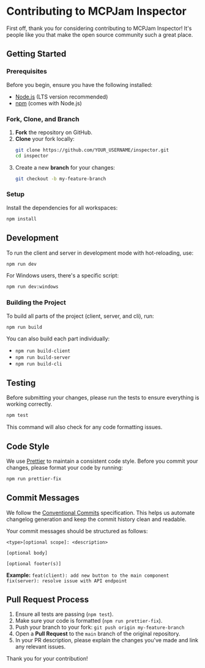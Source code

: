 # Contributing to MCPJam Inspector

First off, thank you for considering contributing to MCPJam Inspector! It's people like you that make the open source community such a great place.

## Getting Started

### Prerequisites

Before you begin, ensure you have the following installed:

- [Node.js](https://nodejs.org/) (LTS version recommended)
- [npm](https://www.npmjs.com/) (comes with Node.js)

### Fork, Clone, and Branch

1.  **Fork** the repository on GitHub.
2.  **Clone** your fork locally:
    ```bash
    git clone https://github.com/YOUR_USERNAME/inspector.git
    cd inspector
    ```
3.  Create a new **branch** for your changes:
    ```bash
    git checkout -b my-feature-branch
    ```

### Setup

Install the dependencies for all workspaces:

```bash
npm install
```

## Development

To run the client and server in development mode with hot-reloading, use:

```bash
npm run dev
```

For Windows users, there's a specific script:

```bash
npm run dev:windows
```

### Building the Project

To build all parts of the project (client, server, and cli), run:

```bash
npm run build
```

You can also build each part individually:
- `npm run build-client`
- `npm run build-server`
- `npm run build-cli`


## Testing

Before submitting your changes, please run the tests to ensure everything is working correctly.

```bash
npm test
```

This command will also check for any code formatting issues.

## Code Style

We use [Prettier](https://prettier.io/) to maintain a consistent code style. Before you commit your changes, please format your code by running:

```bash
npm run prettier-fix
```

## Commit Messages

We follow the [Conventional Commits](https://www.conventionalcommits.org/en/v1.0.0/) specification. This helps us automate changelog generation and keep the commit history clean and readable.

Your commit messages should be structured as follows:

```
<type>[optional scope]: <description>

[optional body]

[optional footer(s)]
```

**Example:**
`feat(client): add new button to the main component`
`fix(server): resolve issue with API endpoint`

## Pull Request Process

1.  Ensure all tests are passing (`npm test`).
2.  Make sure your code is formatted (`npm run prettier-fix`).
3.  Push your branch to your fork: `git push origin my-feature-branch`
4.  Open a **Pull Request** to the `main` branch of the original repository.
5.  In your PR description, please explain the changes you've made and link any relevant issues.

Thank you for your contribution! 